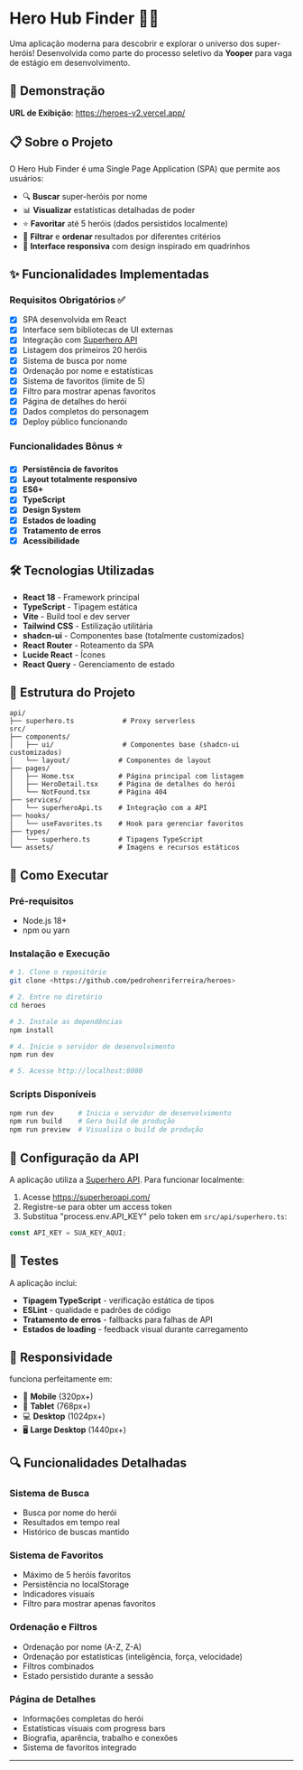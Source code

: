 # Hero Hub Finder 🦸‍♂️

Uma aplicação moderna para descobrir e explorar o universo dos super-heróis! Desenvolvida como parte do processo seletivo da **Yooper** para vaga de estágio em desenvolvimento.

## 🚀 Demonstração

**URL de Exibição**: https://heroes-v2.vercel.app/

## 📋 Sobre o Projeto

O Hero Hub Finder é uma Single Page Application (SPA) que permite aos usuários:

- 🔍 **Buscar** super-heróis por nome
- 📊 **Visualizar** estatísticas detalhadas de poder
- ⭐ **Favoritar** até 5 heróis (dados persistidos localmente)
- 🎯 **Filtrar** e **ordenar** resultados por diferentes critérios
- 📱 **Interface responsiva** com design inspirado em quadrinhos

## ✨ Funcionalidades Implementadas

### Requisitos Obrigatórios ✅
- [x] SPA desenvolvida em React
- [x] Interface sem bibliotecas de UI externas 
- [x] Integração com [Superhero API](https://superheroapi.com/)
- [x] Listagem dos primeiros 20 heróis
- [x] Sistema de busca por nome
- [x] Ordenação por nome e estatísticas
- [x] Sistema de favoritos (limite de 5)
- [x] Filtro para mostrar apenas favoritos
- [x] Página de detalhes do herói
- [x] Dados completos do personagem
- [x] Deploy público funcionando

### Funcionalidades Bônus ⭐
- [x] **Persistência de favoritos** 
- [x] **Layout totalmente responsivo**
- [x] **ES6+** 
- [x] **TypeScript** 
- [x] **Design System** 
- [x] **Estados de loading** 
- [x] **Tratamento de erros** 
- [x] **Acessibilidade** 

## 🛠️ Tecnologias Utilizadas

- **React 18** - Framework principal
- **TypeScript** - Tipagem estática
- **Vite** - Build tool e dev server
- **Tailwind CSS** - Estilização utilitária
- **shadcn-ui** - Componentes base (totalmente customizados)
- **React Router** - Roteamento da SPA
- **Lucide React** - Ícones
- **React Query** - Gerenciamento de estado


## 📁 Estrutura do Projeto

```
api/
├── superhero.ts            # Proxy serverless
src/
├── components/
│   ├── ui/                 # Componentes base (shadcn-ui customizados)
│   └── layout/            # Componentes de layout
├── pages/
│   ├── Home.tsx           # Página principal com listagem
│   ├── HeroDetail.tsx     # Página de detalhes do herói
│   └── NotFound.tsx       # Página 404
├── services/
│   └── superheroApi.ts    # Integração com a API
├── hooks/
│   └── useFavorites.ts    # Hook para gerenciar favoritos
├── types/
│   └── superhero.ts       # Tipagens TypeScript
└── assets/                # Imagens e recursos estáticos
```

## 🚀 Como Executar

### Pré-requisitos
- Node.js 18+ 
- npm ou yarn

### Instalação e Execução

```bash
# 1. Clone o repositório
git clone <https://github.com/pedrohenriferreira/heroes>

# 2. Entre no diretório
cd heroes

# 3. Instale as dependências
npm install

# 4. Inicie o servidor de desenvolvimento
npm run dev

# 5. Acesse http://localhost:8080
```

### Scripts Disponíveis

```bash
npm run dev      # Inicia o servidor de desenvolvimento
npm run build    # Gera build de produção
npm run preview  # Visualiza o build de produção
```

## 🔧 Configuração da API

A aplicação utiliza a [Superhero API](https://superheroapi.com/). Para funcionar localmente:

1. Acesse https://superheroapi.com/
2. Registre-se para obter um access token
3. Substitua "process.env.API_KEY" pelo token em `src/api/superhero.ts`:

```typescript
const API_KEY = SUA_KEY_AQUI;
```

## 🧪 Testes

A aplicação inclui:

- **Tipagem TypeScript** - verificação estática de tipos
- **ESLint** - qualidade e padrões de código
- **Tratamento de erros** - fallbacks para falhas de API
- **Estados de loading** - feedback visual durante carregamento

## 📱 Responsividade

funciona perfeitamente em:

- 📱 **Mobile** (320px+)
- 📱 **Tablet** (768px+)
- 💻 **Desktop** (1024px+)
- 🖥️ **Large Desktop** (1440px+)

## 🔍 Funcionalidades Detalhadas

### Sistema de Busca
- Busca por nome do herói
- Resultados em tempo real
- Histórico de buscas mantido

### Sistema de Favoritos
- Máximo de 5 heróis favoritos
- Persistência no localStorage
- Indicadores visuais
- Filtro para mostrar apenas favoritos

### Ordenação e Filtros
- Ordenação por nome (A-Z, Z-A)
- Ordenação por estatísticas (inteligência, força, velocidade)
- Filtros combinados
- Estado persistido durante a sessão

### Página de Detalhes
- Informações completas do herói
- Estatísticas visuais com progress bars
- Biografia, aparência, trabalho e conexões
- Sistema de favoritos integrado


---

